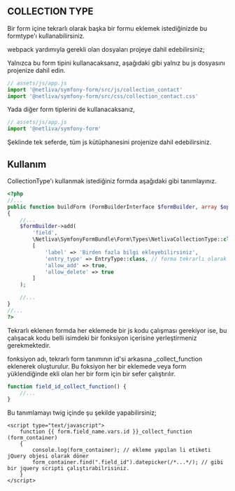 

## COLLECTION TYPE

Bir form içine tekrarlı olarak başka bir formu eklemek istediğinizde bu formtype'ı kullanabilirsiniz.

webpack yardımıyla gerekli olan dosyaları projeye dahil edebilirsiniz;

Yalnızca bu form tipini kullanacaksanız, aşağıdaki gibi yalnız bu js dosyasını projenize dahil edin.
```javascript
// assets/js/app.js
import '@netliva/symfony-form/src/js/collection_contact'
import '@netliva/symfony-form/src/css/collection_contact.css'
```
Yada diğer form tiplerini de kullanacaksanız,
```javascript
// assets/js/app.js
import '@netliva/symfony-form'
```
Şeklinde tek seferde, tüm js kütüphanesini projenize dahil edebilirsiniz.

## Kullanım

CollectionType'ı kullanmak istediğiniz formda aşağıdaki gibi tanımlayınız. 

```php
<?php
//...
public function buildForm (FormBuilderInterface $formBuilder, array $options)
{
	//...
	$formBuilder->add(
        'field',
        \Netliva\SymfonyFormBundle\Form\Types\NetlivaCollectionType::class, 
        [
            'label' => 'Birden fazla bilgi ekleyebilirsiniz', 
            'entry_type' => EntryType::class, // forma tekrarlı olarak ekleyeeceğiniz formu tanımlayın
            'allow_add' => true,
            'allow_delete' => true
        ]
    );

    //...
}
//...
?>
```

Tekrarlı eklenen formda her eklemede bir js kodu çalışması gerekiyor ise, bu çalışacak kodu belli isimdeki bir fonksiyon içerisine yerleştirmeniz gerekmektedir.

fonksiyon adı, tekrarlı form tanımının id'si arkasına _collect_function eklenerek oluşturulur. Bu foksiyon her bir eklemede veya form yüklendiğinde ekli olan her bir form için bir sefer çalıştırılır.

```javascript
function field_id_collect_function() {
    //...
}
```
Bu tanımlamayı twig içinde şu şekilde yapabilirsiniz;

```twig
<script type="text/javascript">
    function {{ form.field_name.vars.id }}_collect_function (form_container)
    {
        console.log(form_container); // ekleme yapılan li etiketi jQuery objesi olarak döner
        form_container.find(".field_id").datepicker(/*...*/); // gibi bir jquery scripti çalıştırabilrisiniz.
    }
</script>
```
